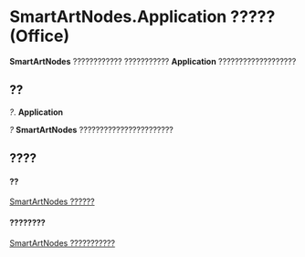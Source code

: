 
# SmartArtNodes.Application ????? (Office)

 **SmartArtNodes** ???????????? ??????????? **Application** ???????????????????


## ??

 _?_. **Application**

 _?_ **SmartArtNodes** ???????????????????????


## ????


#### ??


[SmartArtNodes ??????](4c35e5a4-15a1-dd6d-85a2-eb30cbaa3093.md)
#### ????????


[SmartArtNodes ???????????](http://msdn.microsoft.com/library/1ebf55b0-5b97-5c4e-5d7f-d119ba051bf4%28Office.15%29.aspx)